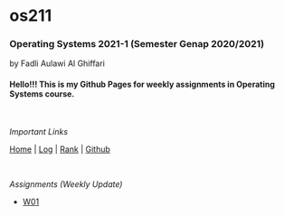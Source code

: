 # os211

### **Operating Systems 2021-1 (Semester Genap 2020/2021)**

by Fadli Aulawi Al Ghiffari

	
#### Hello!!! This is my Github Pages for weekly assignments in Operating Systems course.

<br>

*Important Links*

[Home](https://fadlia68.github.io/os211/ "Home Page") | [Log](https://fadlia68.github.io/os211/TXT/mylog.txt) | [Rank](https://fadlia68.github.io/os211/TXT/myrank.txt) | [Github](https://github.com/fadlia68/os211/)

<br>

*Assignments (Weekly Update)*

* [W01](https://fadlia68.github.io/os211/W01/)
